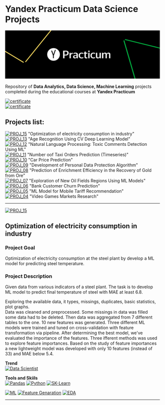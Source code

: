 # Yandex Practicum Data Science Projects
<p align="center">
  <img src="https://github.com/ivan-aleshin/yandex-practicum-projects/blob/main/img/yandex_practicum.png?raw=true" />
</p>

Repository of **Data Analytics, Data Science, Machine Learning** projects completed during the educational courses at **Yandex Practicum**

[![certificate](https://img.shields.io/badge/сertificate-Data%20Scientist%20ENG-A8E4A0)]()  
[![certificate](https://img.shields.io/badge/сertificate-Data%20Scientist%20RUS-A8E4A0)]()  

## Projects list:  
[![PROJ_15](https://img.shields.io/badge/🔗%20Project-15-87CEEB)](#optimization-of-electricity-consumption-in-industry) "Optimization of electricity consumption in industry"  
[![PROJ_13](https://img.shields.io/badge/🔗%20Project-13-87CEEB)](https://github.com/ivan-aleshin/yandex-practicum-projects/tree/main/13_cv_age_recognition) "Age Recognition Using CV Deep Learning Model"  
[![PROJ_12](https://img.shields.io/badge/🔗%20Project-12-87CEEB)](https://github.com/ivan-aleshin/yandex-practicum-projects/tree/main/12_nlp_toxic_comments_detection) "Natural Language Processing: Toxic Comments Detection Using ML"  
[![PROJ_11](https://img.shields.io/badge/🔗%20Project-11-87CEEB)](https://github.com/ivan-aleshin/yandex-practicum-projects/tree/main/11_timeseries_prediction) "Number oof Taxi Orders Prediction (Timeseries)"  
[![PROJ_10](https://img.shields.io/badge/🔗%20Project-10-87CEEB)](https://github.com/ivan-aleshin/yandex-practicum-projects/tree/main/10_car_price_prediction) "Car Price Prediction"  
[![PROJ_09](https://img.shields.io/badge/🔗%20Project-09-87CEEB)](https://github.com/ivan-aleshin/yandex-practicum-projects/tree/main/09_personal_data_protection_method) "Development of Personal Data Protection Algorithm"  
[![PROJ_08](https://img.shields.io/badge/🔗%20Project-08-87CEEB)](https://github.com/ivan-aleshin/yandex-practicum-projects/tree/main/08_ml_in_metall_industry) "Prediction of Enrichment Efficiency in the Recovery of Gold from Ore"  
[![PROJ_07](https://img.shields.io/badge/🔗%20Project-07-87CEEB)](https://github.com/ivan-aleshin/yandex-practicum-projects/tree/main/07_ml_oil_fields_prediction) "Exploration of New Oil Fields Regions Using ML Models"  
[![PROJ_06](https://img.shields.io/badge/🔗%20Project-06-87CEEB)](https://github.com/ivan-aleshin/yandex-practicum-projects/tree/main/06_bank_churn_prediction) "Bank Customer Churn Prediction"  
[![PROJ_05](https://img.shields.io/badge/🔗%20Project-05-87CEEB)](https://github.com/ivan-aleshin/yandex-practicum-projects/tree/main/05_mobile_tariff_recommendation) "ML Model for Mobile Tariff Recommendation"   
[![PROJ_04](https://img.shields.io/badge/🔗%20Project-04-87CEEB)](https://github.com/ivan-aleshin/yandex-practicum-projects/tree/main/04_videogames_market_research) "Video Games Markets Research"  

***
  

[![PROJ_15](https://img.shields.io/badge/go%20to%20PROJECT-15-87CEEB)](https://github.com/ivan-aleshin/yandex-practicum-projects/tree/main/15_prediction_temperature_of_steel)  
## Optimization of electricity consumption in industry

### Project Goal
Optimization of electricity consumption at the steel plant by develop a ML model for predicting steel temperature.  

### Project Description
Given data from various indicators of a steel plant.
The task is to develop ML model to predict final temperature of steel with MAE at least 6.8.  

Exploring the available data, it types, missings, duplicates, basic statistics, plot graphs.  
Data was cleaned and preprocessed. Some missings in data was filled some data had to be deleted. 
Then data was aggregated from 7 different tables to the one. 10 new features was generated.
Three different ML models were trained and tuned on cross-validation with feature transformation via pipeline. After determining the best model, we've evaluated the importance of the features. Three ifferent methods was used to explore feature importances. Based on the study of feature importances a new lightweight model was developed with only 10 features (instead of 33) and MAE below 5.4.  

**Trend**  
[![Data Scientist](https://img.shields.io/static/v1?label=Trend&message=Data%20Scientist&color=218c74)](#)

**Tools and Skiils**  
[![Pandas](https://img.shields.io/static/v1?label=tool&message=Pandas&color=40407a)](#)
[![Python](https://img.shields.io/static/v1?label=tool&message=Python&color=33d9b2)](#)
[![SK-Learn](https://img.shields.io/static/v1?label=tool&message=sk-learn&color=cd6133)](#)  

[![ML](https://img.shields.io/static/v1?label=skill&message=Machine%20Learning&color=1B9CFC)](#)
[![Feature Genaration](https://img.shields.io/static/v1?label=skill&message=Feature%20Generation&color=B33771)](#)
[![EDA](https://img.shields.io/static/v1?label=skill&message=EDA&color=B33771)](#)

***
